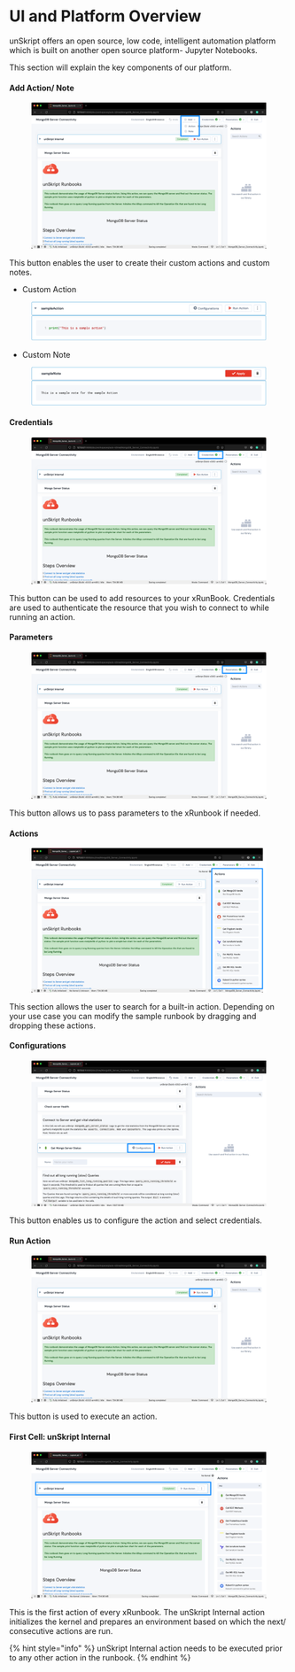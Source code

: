 # UI and Platform Overview

unSkript offers an open source, low code, intelligent automation platform which is built on another open source platform- Jupyter Notebooks.

This section will explain the key components of our platform.

#### Add Action/ Note

<figure><img src="../../.gitbook/assets/456D64B6-BE1A-4E22-93F4-AC3CC3C88B3E (1).png" alt=""><figcaption></figcaption></figure>

This button enables the user to create their custom actions and custom notes.&#x20;

* Custom Action

<figure><img src="../../.gitbook/assets/A87C94BE-5328-4BC6-9DF1-7580539AD725.png" alt=""><figcaption></figcaption></figure>

* Custom Note

<figure><img src="../../.gitbook/assets/9557A269-A38D-475C-AD4A-0CFD0E0BB77D.png" alt=""><figcaption></figcaption></figure>

#### Credentials

<figure><img src="../../.gitbook/assets/1CFA549C-361B-4EB8-9EC3-96F912033D65 (1) (1) (1) (1) (1) (1) (1) (1) (1) (1) (1) (1) (1) (1) (1).png" alt=""><figcaption></figcaption></figure>

This button can be used to add resources to your xRunBook. Credentials are used to authenticate the resource that you wish to connect to while running an action.

#### Parameters

<figure><img src="../../.gitbook/assets/40E0B776-C97F-4BFE-9CE6-6B8D17CDBF71 (1).png" alt=""><figcaption></figcaption></figure>

This button allows us to pass parameters to the xRunbook if needed.

#### Actions

<figure><img src="../../.gitbook/assets/0D1F330B-8A89-483C-A3CA-60DE50463A45 (1).png" alt=""><figcaption></figcaption></figure>

This section allows the user to search for a built-in action. Depending on your use case you can modify the sample runbook by dragging and dropping these actions.

#### Configurations

<figure><img src="../../.gitbook/assets/E5BC0F46-D206-4A68-A681-F87224BFDE00 (1).png" alt=""><figcaption></figcaption></figure>

This button enables us to configure the action and select credentials.

#### Run Action

<figure><img src="../../.gitbook/assets/8003CF2D-7D01-40DA-BD8B-0AADA5A141CB (1).png" alt=""><figcaption></figcaption></figure>

This button is used to execute an action.&#x20;

#### First Cell: unSkript Internal

<figure><img src="../../.gitbook/assets/C02C3270-C692-4DEE-A61C-9DF6C88667EA (1) (1) (1) (1) (1) (1) (1) (1) (1) (1) (1) (1) (1) (1) (1) (1) (1).png" alt=""><figcaption></figcaption></figure>

This is the first action of every xRunbook. The unSkript Internal action initializes the kernel and prepares an environment based on which the next/ consecutive actions are run.&#x20;

{% hint style="info" %}
unSkript Internal action needs to be executed prior to any other action in the runbook.&#x20;
{% endhint %}



